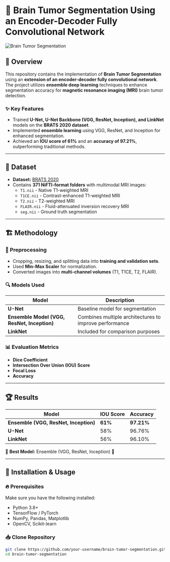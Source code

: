 # 🧠 Brain Tumor Segmentation Using an Encoder-Decoder Fully Convolutional Network  

![Brain Tumor Segmentation](https://your-image-url.com) <!-- Replace with an actual image or remove if not needed -->

## 📌 Overview  
This repository contains the implementation of **Brain Tumor Segmentation** using an **extension of an encoder-decoder fully convolutional network**. The project utilizes **ensemble deep learning** techniques to enhance segmentation accuracy for **magnetic resonance imaging (MRI)** brain tumor detection.

### ✨ Key Features  
- Trained **U-Net, U-Net Backbone (VGG, ResNet, Inception), and LinkNet** models on the **BRATS 2020 dataset**.  
- Implemented **ensemble learning** using VGG, ResNet, and Inception for enhanced segmentation.  
- Achieved an **IOU score of 61%** and an **accuracy of 97.21%**, outperforming traditional methods.  

---

## 📂 Dataset  
- **Dataset:** [BRATS 2020](https://www.med.upenn.edu/cbica/brats2020/)  
- Contains **371 NiFTI-format folders** with multimodal MRI images:
  - `T1.nii` - Native T1-weighted MRI  
  - `T1CE.nii` - Contrast-enhanced T1-weighted MRI  
  - `T2.nii` - T2-weighted MRI  
  - `FLAIR.nii` - Fluid-attenuated inversion recovery MRI  
  - `seg.nii` - Ground truth segmentation  

---

## 🏗️ Methodology  
### 🔧 Preprocessing  
- Cropping, resizing, and splitting data into **training and validation sets**.  
- Used **Min-Max Scaler** for normalization.  
- Converted images into **multi-channel volumes** (T1, T1CE, T2, FLAIR).  

### 🔍 Models Used  
| Model | Description |
|--------|------------|
| **U-Net** | Baseline model for segmentation |
| **Ensemble Model (VGG, ResNet, Inception)** | Combines multiple architectures to improve performance |
| **LinkNet** | Included for comparison purposes |

### 📊 Evaluation Metrics  
- **Dice Coefficient**
- **Intersection Over Union (IOU) Score**
- **Focal Loss**
- **Accuracy**

---

## 🏆 Results  
| Model | IOU Score | Accuracy |  
|--------|------------|------------|  
| **Ensemble (VGG, ResNet, Inception)** | **61%** | **97.21%** |  
| **U-Net** | 58% | 96.76% |  
| **LinkNet** | 56% | 96.10% |  

📌 **Best Model:** Ensemble (VGG, ResNet, Inception) 🎯  

---

## 🚀 Installation & Usage  
### 🔥 Prerequisites  
Make sure you have the following installed:  
- Python 3.8+  
- TensorFlow / PyTorch  
- NumPy, Pandas, Matplotlib  
- OpenCV, Scikit-learn  

### 📥 Clone Repository  
```bash
git clone https://github.com/your-username/brain-tumor-segmentation.git
cd brain-tumor-segmentation
